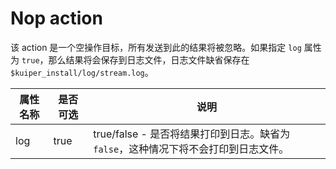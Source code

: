 # Nop action

该 action 是一个空操作目标，所有发送到此的结果将被忽略。如果指定 `log` 属性为 `true`，那么结果将会保存到日志文件，日志文件缺省保存在  `$kuiper_install/log/stream.log`。

| 属性名称  | 是否可选 | 说明                                                  |
| ------------------ | -------- | ------------------------------------------------------------ |
| log             | true | true/false - 是否将结果打印到日志。缺省为 `false`，这种情况下将不会打印到日志文件。 |


